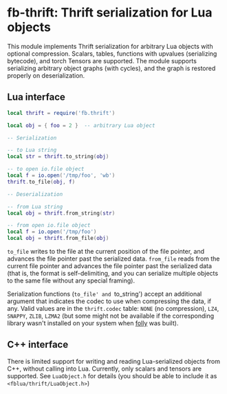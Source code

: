 # fb-thrift: Thrift serialization for Lua objects

This module implements Thrift serialization for arbitrary Lua objects with
optional compression. Scalars, tables, functions with upvalues (serializing
bytecode), and torch Tensors are supported. The module supports serializing
arbitrary object graphs (with cycles), and the graph is restored properly on
deserialization.

## Lua interface
```lua
local thrift = require('fb.thrift')

local obj = { foo = 2 }  -- arbitrary Lua object

-- Serialization

-- to Lua string
local str = thrift.to_string(obj)

-- to open io.file object
local f = io.open('/tmp/foo', 'wb')
thrift.to_file(obj, f)

-- Deserialization

-- from Lua string
local obj = thrift.from_string(str)

-- from open io.file object
local f = io.open('/tmp/foo')
local obj = thrift.from_file(obj)
```

`to_file` writes to the file at the current position of the file pointer,
and advances the file pointer past the serialized data. `from_file` reads
from the current file pointer and advances the file pointer past the serialized
data (that is, the format is self-delimiting, and you can serialize multiple
objects to the same file without any special framing).

Serialization functions (`to_file' and `to_string') accept an additional
argument that indicates the codec to use when compressing the data, if any.
Valid values are in the `thrift.codec` table: `NONE` (no compression), `LZ4`,
`SNAPPY`, `ZLIB`, `LZMA2` (but some might not be available if the corresponding
library wasn't installed on your system when
[folly](https://github.com/facebook/folly) was built).

## C++ interface
There is limited support for writing and reading Lua-serialized objects from
C++, without calling into Lua. Currently, only scalars and tensors are
supported. See `LuaObject.h` for details (you should be able to
include it as `<fblua/thrift/LuaObject.h>`)
